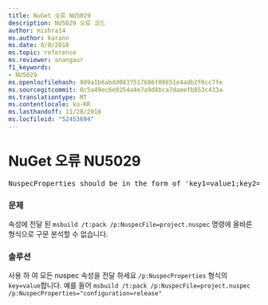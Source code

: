```yaml
---
title: NuGet 오류 NU5029
description: NU5029 오류 코드
author: mishra14
ms.author: karann
ms.date: 8/8/2018
ms.topic: reference
ms.reviewer: anangaur
f1_keywords:
- NU5029
ms.openlocfilehash: 9d9a1b6abdd0837517686f00651e4adb2f0cc7fe
ms.sourcegitcommit: 0c5a49ec6e0254a4e7a9d8bca7daeefb853c433a
ms.translationtype: MT
ms.contentlocale: ko-KR
ms.lasthandoff: 11/28/2018
ms.locfileid: "52453694"
---
```

# <a name="nuget-error-nu5029"></a>NuGet 오류 NU5029
<pre>NuspecProperties should be in the form of 'key1=value1;key2=value2'.</pre>

### <a name="issue"></a>문제

속성에 전달 된 `msbuild /t:pack /p:NuspecFile=project.nuspec` 명령에 올바른 형식으로 구문 분석할 수 없습니다.


### <a name="solution"></a>솔루션

사용 하 여 모든 nuspec 속성을 전달 하세요 `/p:NuspecProperties` 형식의 `key=value`합니다. 예를 들어 `msbuild /t:pack /p:NuspecFile=project.nuspec /p:NuspecProperties="configuration=release"`

